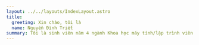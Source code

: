 ```yaml
---
layout: ../../layouts/IndexLayout.astro
title:
  greeting: Xin chào, tôi là
  name: Nguyễn Đình Triết
summary: Tôi là sinh viên năm 4 ngành Khoa học máy tính/lập trình viên ở Thành phố Hồ Chí Minh.
---
```

